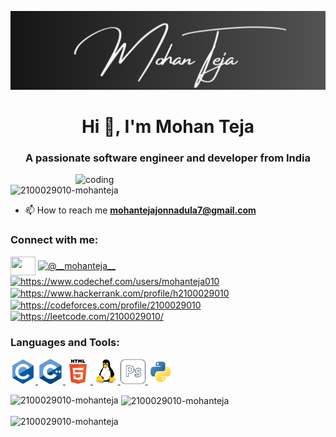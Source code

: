 ![logo](https://github.com/2100029010-MohanTeja/2100029010-MohanTeja/blob/main/GitHub%20Banner.png)

<h1 align="center">Hi 👋, I'm Mohan Teja</h1>
<h3 align="center">A passionate software engineer and developer from India</h3>

<img align="right" alt="coding" width="400" src="https://cdn.dribbble.com/users/2131993/screenshots/4948736/thoughtworks-gif_dribbble.gif">

<p align="left"> <img src="https://komarev.com/ghpvc/?username=2100029010-mohanteja&label=Profile%20views&color=0e75b6&style=flat" alt="2100029010-mohanteja" /> </p>

- 📫 How to reach me **mohantejajonnadula7@gmail.com**

<h3 align="left">Connect with me:</h3>
<p align="left">
<a href="https://www.linkedin.com/in/mohantejajonnadula/" target="blank"><img align="center" src="https://raw.githubusercontent.com/rahuldkjain/github-profile-readme-generator/master/src/images/icons/Social/linked-in-alt.svg" height="30" width="40" /></a>
<a href="https://instagram.com/__mohanteja__" target="blank"><img align="center" src="https://raw.githubusercontent.com/rahuldkjain/github-profile-readme-generator/master/src/images/icons/Social/instagram.svg" alt="@__mohanteja__" height="30" width="40" /></a>
<a href="https://www.codechef.com/users/mohanteja02" target="blank"><img align="center" src="https://cdn.jsdelivr.net/npm/simple-icons@3.1.0/icons/codechef.svg" alt="https://www.codechef.com/users/mohanteja010" height="30" width="40" /></a>
<a href="https://www.hackerrank.com/profile/h2100029010" target="blank"><img align="center" src="https://raw.githubusercontent.com/rahuldkjain/github-profile-readme-generator/master/src/images/icons/Social/hackerrank.svg" alt="https://www.hackerrank.com/profile/h2100029010" height="30" width="40" /></a>
<a href="https://codeforces.com/profile/2100029010" target="blank"><img align="center" src="https://raw.githubusercontent.com/rahuldkjain/github-profile-readme-generator/master/src/images/icons/Social/codeforces.svg" alt="https://codeforces.com/profile/2100029010" height="30" width="40" /></a>
<a href="https://leetcode.com/2100029010/" target="blank"><img align="center" src="https://raw.githubusercontent.com/rahuldkjain/github-profile-readme-generator/master/src/images/icons/Social/leet-code.svg" alt="https://leetcode.com/2100029010/" height="30" width="40" /></a>
</p>

<h3 align="left">Languages and Tools:</h3>
<p align="left"> <a href="https://www.cprogramming.com/" target="_blank" rel="noreferrer"> <img src="https://raw.githubusercontent.com/devicons/devicon/master/icons/c/c-original.svg" alt="c" width="40" height="40"/> </a> <a href="https://www.w3schools.com/cpp/" target="_blank" rel="noreferrer"> <img src="https://raw.githubusercontent.com/devicons/devicon/master/icons/cplusplus/cplusplus-original.svg" alt="cplusplus" width="40" height="40"/> </a> <a href="https://www.w3.org/html/" target="_blank" rel="noreferrer"> <img src="https://raw.githubusercontent.com/devicons/devicon/master/icons/html5/html5-original-wordmark.svg" alt="html5" width="40" height="40"/> </a> <a href="https://www.linux.org/" target="_blank" rel="noreferrer"> <img src="https://raw.githubusercontent.com/devicons/devicon/master/icons/linux/linux-original.svg" alt="linux" width="40" height="40"/> </a> <a href="https://www.photoshop.com/en" target="_blank" rel="noreferrer"> <img src="https://raw.githubusercontent.com/devicons/devicon/master/icons/photoshop/photoshop-line.svg" alt="photoshop" width="40" height="40"/> </a> <a href="https://www.python.org" target="_blank" rel="noreferrer"> <img src="https://raw.githubusercontent.com/devicons/devicon/master/icons/python/python-original.svg" alt="python" width="40" height="40"/> </a> </p>

<p><img align="left" src="https://github-readme-stats.vercel.app/api/top-langs?username=2100029010-mohanteja&show_icons=true&locale=en&layout=compact" alt="2100029010-mohanteja" /></p>

<p>&nbsp;<img align="center" src="https://github-readme-stats.vercel.app/api?username=2100029010-mohanteja&show_icons=true&locale=en" alt="2100029010-mohanteja" /></p>

<p><img align="center" src="https://github-readme-streak-stats.herokuapp.com/?user=2100029010-mohanteja&" alt="2100029010-mohanteja" /></p>
